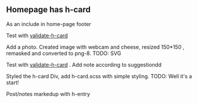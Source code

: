 
Homepage has h-card
-------------------

As an include in home-page footer

Test with
[validate-h-card](http://indiewebify.waterpigs.co.uk/validate-h-card/?url=http%3A%2F%2Fmarkup.co.nz)

Add a photo. Created image with webcam and cheese, resized 150*150 , remasked
and converted to png-8. TODO: SVG

Test with
[validate-h-card](http://indiewebify.waterpigs.co.uk/validate-h-card/?url=http%3A%2F%2Fmarkup.co.nz)
. Add note according to suggestiondd

Styled the h-card Div, add h-card.scss with simple styling.
TODO:  Well it's a start!

Post/notes markedup with h-entry
